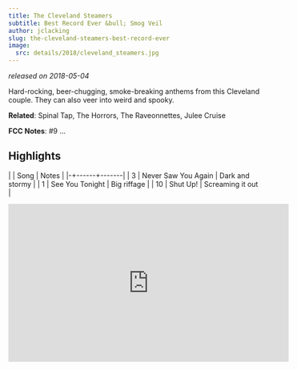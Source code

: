 ```yaml
---
title: The Cleveland Steamers
subtitle: Best Record Ever &bull; Smog Veil
author: jclacking
slug: the-cleveland-steamers-best-record-ever
image:
  src: details/2018/cleveland_steamers.jpg
---
```

_released on 2018-05-04_

Hard-rocking, beer-chugging, smoke-breaking anthems from this Cleveland couple. They can also veer into weird and spooky.

**Related**: Spinal Tap, The Horrors, The Raveonnettes, Julee Cruise

<!--more-->

**FCC Notes**: #9 …

## Highlights

| | Song | Notes |
|-+------+-------|
| 3 | Never Saw You Again | Dark and stormy |
| 1 | See You Tonight | Big riffage |
| 10 | Shut Up! | Screaming it out |

<div class="tlo-detail-video"><iframe width="560" height="315" src="https://www.youtube.com/embed/dIPxzoLIXRc" frameborder="0" allow="autoplay; encrypted-media" allowfullscreen></iframe></div>

